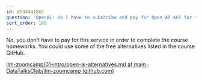 ```yaml
---
id: 85384a18e5
question: 'OpenAI: Do I have to subscribe and pay for Open AI API for this course?'
sort_order: 180
---
```


No, you don't have to pay for this service in order to complete the course homeworks. You could use some of the free alternatives listed in the course GitHub.

[llm-zoomcamp/01-intro/open-ai-alternatives.md at main · DataTalksClub/llm-zoomcamp (github.com)](https://github.com/DataTalksClub/llm-zoomcamp/blob/main/01-intro/open-ai-alternatives.md)